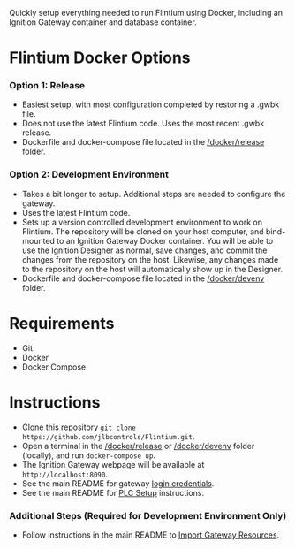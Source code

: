 Quickly setup everything needed to run Flintium using Docker, including an Ignition Gateway container and database container.

# Flintium Docker Options
### Option 1: Release
* Easiest setup, with most configuration completed by restoring a .gwbk file.
* Does not use the latest Flintium code. Uses the most recent .gwbk release.
* Dockerfile and docker-compose file located in the [/docker/release](./release) folder.

### Option 2: Development Environment
* Takes a bit longer to setup. Additional steps are needed to configure the gateway.
* Uses the latest Flintium code.
* Sets up a version controlled development environment to work on Flintium. The repository will be cloned on your host computer, and bind-mounted to an Ignition Gateway Docker container. You will be able to use the Ignition Designer as normal, save changes, and commit the changes from the repository on the host. Likewise, any changes made to the repository on the host will automatically show up in the Designer.
* Dockerfile and docker-compose file located in the [/docker/devenv](./devenv) folder.

# Requirements
* Git
* Docker
* Docker Compose

# Instructions
* Clone this repository `git clone https://github.com/jlbcontrols/Flintium.git`.
* Open a terminal in the [/docker/release](./release) or [/docker/devenv](./devenv) folder (locally), and run `docker-compose up`.
* The Ignition Gateway webpage will be available at `http://localhost:8090`.
* See the main README for gateway [login credentials](../README.md#user-source-usernames--passwords).
* See the main README for [PLC Setup](../README.md#PLC-Setup) instructions.

### Additional Steps (Required for Development Environment Only)
* Follow instructions in the main README to [Import Gateway Resources](../README.md#import-gateway-resources-required-for-development-environment-only).
